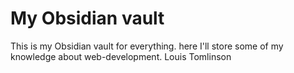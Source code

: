 # My Obsidian vault

This is my Obsidian vault for everything. here I'll store some of my knowledge about web-development. Louis Tomlinson